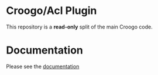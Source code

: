 # Croogo/Acl Plugin

This repository is a **read-only** split of the main Croogo code.

# Documentation

Please see the [documentation](http://docs.croogo.org/3.0)
